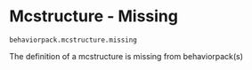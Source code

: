 # Mcstructure - Missing

`behaviorpack.mcstructure.missing`

The definition of a mcstructure is missing from behaviorpack(s)
